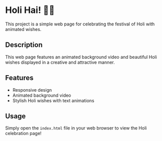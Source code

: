 # Holi Hai! 🎉🌈

This project is a simple web page for celebrating the festival of Holi with animated wishes.

## Description

This web page features an animated background video and beautiful Holi wishes displayed in a creative and attractive manner.

## Features

- Responsive design
- Animated background video
- Stylish Holi wishes with text animations



## Usage

Simply open the `index.html` file in your web browser to view the Holi celebration page!
